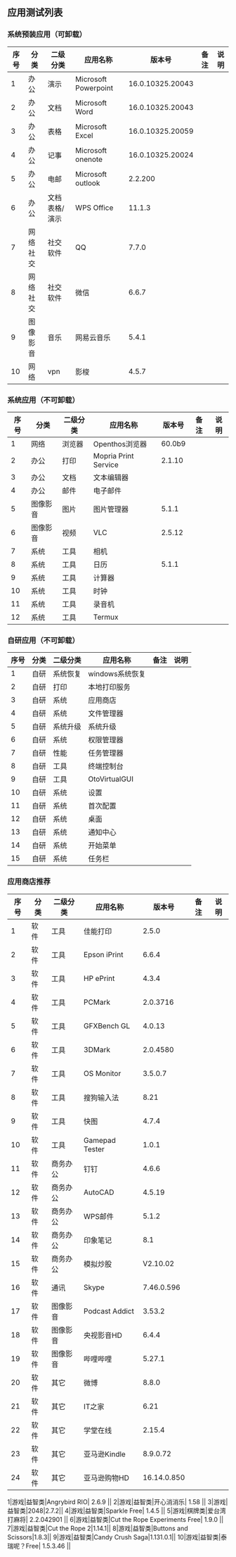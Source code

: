 ## 应用测试列表

### 系统预装应用（可卸载）

 序号 | 分类 | 二级分类 | 应用名称 | 版本号 | 备注 | 说明
------------- | ------------- | ------------- |-------------| -------------| -------------|----------------
1|办公|演示|Microsoft Powerpoint|16.0.10325.20043||
2|办公|文档|Microsoft Word|16.0.10325.20043||
3|办公|表格|Microsoft Excel|16.0.10325.20059||
4|办公|记事|Microsoft onenote|16.0.10325.20024||
5|办公|电邮|Microsoft outlook|2.2.200||
6|办公|文档表格/演示|WPS Office|11.1.3||
7|网络社交|社交软件|QQ|7.7.0||
8|网络社交|社交软件|微信|6.6.7||
9|图像影音|音乐|网易云音乐|5.4.1||
10|网络|vpn|影梭|4.5.7||

### 系统应用（不可卸载）

 序号 | 分类 | 二级分类 | 应用名称 | 版本号 | 备注 | 说明
------------- | ------------- | ------------- |-------------| -------------| -------------|----------------
1|网络|浏览器|Openthos浏览器|60.0b9||
2|办公|打印|Mopria Print Service|2.1.10||
3|办公|文档|文本编辑器|        ||
4|办公|邮件|电子邮件|||
5|图像影音|图片|图片管理器|5.1.1||
6|图像影音|视频|VLC|2.5.12||
7|系统|工具|相机|||
8|系统|工具|日历|5.1.1||
9|系统|工具|计算器|||
10|系统|工具|时钟|||
11|系统|工具|录音机|||
12|系统|工具|Termux|||

### 自研应用（不可卸载）

 序号 | 分类 | 二级分类 | 应用名称 | 备注 | 说明
------------- | ------------- | ------------- |-------------| -------------| -------------
1|自研|系统恢复|windows系统恢复|
2|自研|打印|本地打印服务|
3|自研|系统|应用商店|
4|自研|系统|文件管理器|
5|自研|系统升级|系统升级|
6|自研|系统|权限管理器|
7|自研|性能|任务管理器|
8|自研|工具|终端控制台|
9|自研|工具|OtoVirtualGUI|
10|自研|系统|设置|
11|自研|系统|首次配置|
12|自研|系统|桌面|
13|自研|系统|通知中心|
14|自研|系统|开始菜单|
15|自研|系统|任务栏|


### 应用商店推荐

序号|分类 | 二级分类 |应用名称 |版本号| 备注|说明
------------- | ------------- | ------------- |-------------| -------------| -------------| -------------
1|软件|工具|佳能打印|2.5.0||
2|软件|工具|Epson iPrint|6.6.4||
3|软件|工具|HP ePrint|4.3.4||
4|软件|工具|PCMark|2.0.3716||
5|软件|工具|GFXBench GL|4.0.13||
6|软件|工具|3DMark|2.0.4580||
7|软件|工具|OS Monitor|3.5.0.7||
8|软件|工具|搜狗输入法|8.21||
9|软件|工具|快图|4.7.4||
10|软件|工具|Gamepad Tester|1.0.1||
11|软件|商务办公|钉钉|4.6.6||
12|软件|商务办公|AutoCAD|4.5.19||
13|软件|商务办公|WPS邮件|5.1.2||
14|软件|商务办公|印象笔记|8.1||
15|软件|商务办公|模拟炒股|V2.10.02||
16|软件|通讯|Skype|7.46.0.596||
17|软件|图像影音|Podcast Addict|3.53.2||
18|软件|图像影音|央视影音HD|6.4.4||
19|软件|图像影音|哔哩哔哩|5.27.1||
20|软件|其它|微博|8.8.0||
21|软件|其它|IT之家|6.21||
22|软件|其它|学堂在线|2.15.4||
23|软件|其它|亚马逊Kindle|8.9.0.72||
24|软件|其它|亚马逊购物HD|16.14.0.850||



1|游戏|益智类|Angrybird RIO| 2.6.9      ||
2|游戏|益智类|开心消消乐| 1.58       ||
3|游戏|益智类|2048|2.7.2||
4|游戏|益智类|Sparkle Free| 1.4.5      ||
5|游戏|棋牌类|爱台湾打麻将| 2.2.042901 ||
6|游戏|益智类|Cut the Rope Experiments Free| 1.9.0      ||
7|游戏|益智类|Cut the Rope 2|1.14.1||
8|游戏|益智类|Buttons and Scissors|1.8.3||
9|游戏|益智类|Candy Crush Saga|1.131.0.1||
10|游戏|益智类|泰瑞呢？Free| 1.5.3.46   ||


